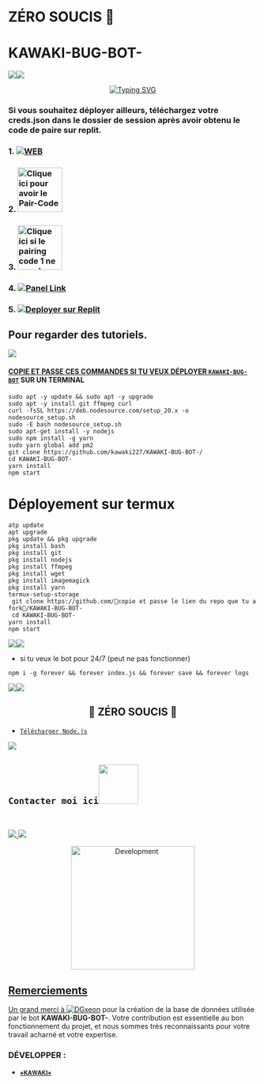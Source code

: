# ZÉRO SOUCIS 💫 
# KAWAKI-BUG-BOT-
   <a><img src='https://i.imgur.com/TVA0X2P.jpeg'/></a><a><img src='https://i.imgur.com/LyHic3i.png'/></a>
<p align="center">

<p align="center">
  <a href="https://git.io/typing-svg"><img src="https://readme-typing-svg.demolab.com?font=EB+Garamond&weight=800&size=28&duration=4000&pause=1000&random=false&width=435&lines=+KAWAKI-BUG-BOT-;WHATSAPP+CRASH+x+BUG+BOT;DEVELOPPER+PAR+KAWAKI227" alt="Typing SVG" /></a>
</p>

### Si vous souhaitez déployer ailleurs, téléchargez votre creds.json dans le dossier de session après avoir obtenu le code de paire sur replit.

### 1. <a href="https://github.com/kawaki227/KAWAKI-BUG-BOT-/fork"><img title="WEB" src="https://img.shields.io/badge/Fork KAWAKI-BUG-BOT?color=black&style=for-the-badge&logo=stackshare"></a>
### 2. <a href="https://replit.com/@dmh2999/KAWAKI BUG-Pair-Code?v=1"><img src="https://img.shields.io/badge/PAIR_CODE-green" alt="Clique ici pour avoir le Pair-Code" width="90"></a>
### 3. <a href="https://replit.com/@dmh2999/KAWAKI BUG-Pair-Code?v=1"><img src="https://img.shields.io/badge/PAIR_CODE-orange" alt="Clique ici si le pairing code 1 ne marche pas" width="90"></a>
### 4. <a href='https://solarhosting.cc/' target="_blank"><img alt='Panel Link' src='https://img.shields.io/badge/-DEPLOYER%20SUR%20PANEL-pink?style=for-the-badge&logo=Cloudflare&logoColor=white'/></a>
### 5. <a href='https://replit.com/@dmh2999/KAWAKI-BUG-BOT' target="_blank"><img alt='Deployer sur Replit' src='https://img.shields.io/badge/-DEPLOYER SUR REPLIT-orange?style=for-the-badge&logo=replit&logoColor=white'/></a>  

## Pour regarder des tutoriels.
<a href="https://www.youtube.com/@KA-WA-KI"><img src="https://img.shields.io/badge/Subscribe-ff0000?style=for-the-badge&logo=youtube&logoColor=ff000000&link=https://www.youtube.com/@KA-WA-KI" /><br>

#### COPIE ET PASSE CES COMMANDES SI TU VEUX DÉPLOYER  [`KAWAKI-BUG-BOT`](https://github.com/kawaki227/KAWAKI-BUG-BOT-/) SUR UN TERMINAL 
```
sudo apt -y update && sudo apt -y upgrade
sudo apt -y install git ffmpeg curl
curl -fsSL https://deb.nodesource.com/setup_20.x -o nodesource_setup.sh
sudo -E bash nodesource_setup.sh
sudo apt-get install -y nodejs
sudo npm install -g yarn
sudo yarn global add pm2
git clone https://github.com/kawaki227/KAWAKI-BUG-BOT-/  
cd KAWAKI-BUG-BOT-
yarn install 
npm start
 ```

# Déployement sur termux
```
atp update
apt upgrade
pkg update && pkg upgrade
pkg install bash
pkg install git
pkg install nodejs
pkg install ffmpeg
pkg install wget
pkg install imagemagick
pkg install yarn
termux-setup-storage
 git clone https://github.com/🍁copie et passe le lien du repo que tu a fork🍁/KAWAKI-BUG-BOT-
 cd KAWAKI-BUG-BOT-
yarn install
npm start
```

<a><img src='https://i.imgur.com/LyHic3i.gif'/></a><a><img src='https://i.imgur.com/LyHic3i.gif'/></a>
- si tu veux le bot pour  24/7 (peut ne pas fonctionner) 

```
npm i -g forever && forever index.js && forever save && forever logs
```


<a><img src='https://i.imgur.com/LyHic3i.gif'/></a><a><img src='https://i.imgur.com/LyHic3i.gif'/></a>
<br>
<h2 align="center"> 💫 ZÉRO SOUCIS 💫 </h2>

- [`Télécharger Node.js`](https://nodejs.org/en/download/)

<a><img src='https://i.imgur.com/LyHic3i.png'/></a><a><img src=''/></a>

## ```Contacter moi ici```<img src="https://github.com/kawaki227/raw/main/assets/mdImages/handshake.gif" width ="80"></h1> 
 <br> 
<p align="center">

<a href="https://whatsapp.com/channel/0029VaQYelq4SpkFeTKm8x2Q"><img src="https://img.shields.io/badge/Join Official Channel-25D366?style=for-the-badge&logo=whatsapp&logoColor=white" />
<a href="https://www.youtube.com/@KA-WA-KI"><img src="https://img.shields.io/badge/Subscribe-ff0000?style=for-the-badge&logo=youtube&logoColor=ff000000&link=https://www.youtube.com/@KA-WA-KI" /><br>
<p align="center">
<img alt="Development" width="250" src="https://media2.giphy.com/media/W9tBvzTXkQopi/giphy.gif?cid=6c09b952xu6syi1fyqfyc04wcfk0qvqe8fd7sop136zxfjyn&ep=v1_internal_gif_by_id&rid=giphy.png&ct=g" /> </p>

 ## Remerciements

Un grand merci à [![`DGxeon`](https://github.com/DGXeon.png?size=100)](https://github.com/DGXeon) pour la création de la base de données utilisée par le bot **KAWAKI-BUG-BOT-**. Votre contribution est essentielle au bon fonctionnement du projet, et nous sommes très reconnaissants pour votre travail acharné et votre expertise.

### DÉVELOPPER : 
- [`❖𝐊𝐀𝐖𝐀𝐊𝐈❖`](github.com/kawaki227)
  

